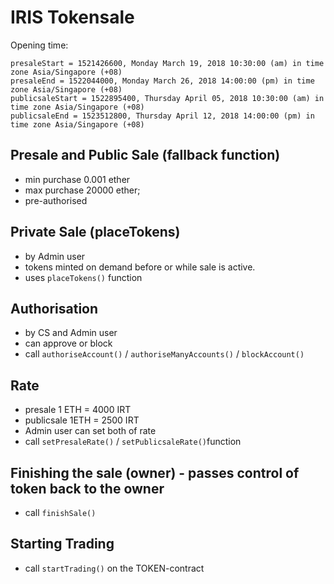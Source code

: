 # IRIS Tokensale


Opening time:
 
    presaleStart = 1521426600, Monday March 19, 2018 10:30:00 (am) in time zone Asia/Singapore (+08)
    presaleEnd = 1522044000, Monday March 26, 2018 14:00:00 (pm) in time zone Asia/Singapore (+08)
    publicsaleStart = 1522895400, Thursday April 05, 2018 10:30:00 (am) in time zone Asia/Singapore (+08)
    publicsaleEnd = 1523512800, Thursday April 12, 2018 14:00:00 (pm) in time zone Asia/Singapore (+08)

## Presale and Public Sale (fallback function)

* min purchase 0.001 ether
* max purchase 20000 ether;
* pre-authorised 


## Private Sale (placeTokens)

* by Admin user
* tokens minted on demand before or while sale is active.
* uses `placeTokens()` function

## Authorisation

* by CS and Admin user 
* can approve or block
* call `authoriseAccount()` / `authoriseManyAccounts()` / `blockAccount()`


##  Rate 

* presale 1 ETH = 4000 IRT
* publicsale 1ETH = 2500 IRT
* Admin user can set both of rate 
* call  `setPresaleRate()` /  `setPublicsaleRate()`function


## Finishing the sale (owner) - passes control of token back to the owner

* call `finishSale()` 

## Starting Trading

* call `startTrading()` on the TOKEN-contract



